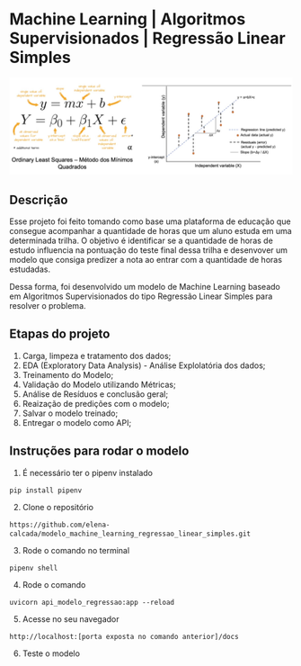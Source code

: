 # Machine Learning | Algoritmos Supervisionados | Regressão Linear Simples

<img src="images/RLS.png">

## Descrição

Esse projeto foi feito tomando como base uma plataforma de educação que consegue acompanhar a quantidade de horas que um aluno estuda em uma determinada trilha. O objetivo é identificar se a quantidade de horas de estudo influencia na pontuação do teste final dessa trilha e desenvover um modelo que consiga predizer a nota ao entrar com a quantidade de horas estudadas.

Dessa forma, foi desenvolvido um modelo de Machine Learning baseado em Algoritmos Supervisionados do tipo Regressão Linear Simples para resolver o problema.

## Etapas do projeto
1. Carga, limpeza e tratamento dos dados;
2. EDA (Exploratory Data Analysis) - Análise Explolatória dos dados;
3. Treinamento do Modelo;
4. Validação do Modelo utilizando Métricas;
5. Análise de Resíduos e conclusão geral;
6. Reaização de predições com o modelo;
7. Salvar o modelo treinado;
8. Entregar o modelo como API;

## Instruções para rodar o modelo
1. É necessário ter o pipenv instalado
```
pip install pipenv
```
2. Clone o repositório
```
https://github.com/elena-calcada/modelo_machine_learning_regressao_linear_simples.git
```
3. Rode o comando no terminal
```
pipenv shell
```
4. Rode o comando
```
uvicorn api_modelo_regressao:app --reload
```
5. Acesse no seu navegador
```
http://localhost:[porta exposta no comando anterior]/docs
```
6. Teste o modelo
